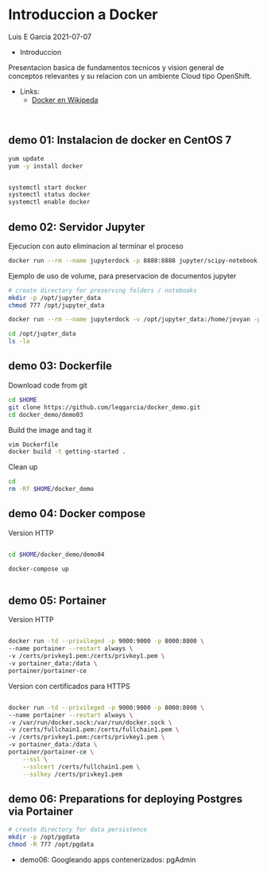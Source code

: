 # Introduccion a Docker 

Luis E Garcia
2021-07-07




- Introduccion

Presentacion basica de fundamentos tecnicos y vision general de conceptos relevantes y su relacion con un ambiente Cloud tipo OpenShift.

- Links: 
    - [Docker en Wikipeda](https://en.wikipedia.org/wiki/Docker_(software) )

</br>

## demo 01: Instalacion de docker en CentOS 7

```bash
yum update
yum -y install docker


systemctl start docker
systemctl status docker
systemctl enable docker
```




## demo 02: Servidor Jupyter

Ejecucion con auto eliminacion al terminar el proceso

```bash
docker run --rm --name jupyterdock -p 8888:8888 jupyter/scipy-notebook

```
Ejemplo de uso de volume, para preservacion de documentos jupyter 

```bash
# create directory for preserving folders / notebooks
mkdir -p /opt/jupyter_data
chmod 777 /opt/jupyter_data

docker run --rm --name jupyterdock -v /opt/jupyter_data:/home/jovyan -p 8888:8888 jupyter/scipy-notebook

```


```bash
cd /opt/jupter_data
ls -la
```


## demo 03: Dockerfile 

Download code from git
```bash
cd $HOME
git clone https://github.com/leqgarcia/docker_demo.git
cd docker_demo/demo03
```

Build the image and tag it
```bash
vim Dockerfile
docker build -t getting-started .
```

Clean up
```bash
cd
rm -Rf $HOME/docker_demo
```



## demo 04: Docker compose
Version HTTP
```bash

cd $HOME/docker_demo/demo04

docker-compose up



```




## demo 05: Portainer
Version HTTP
```bash

docker run -td --privileged -p 9000:9000 -p 8000:8000 \
--name portainer --restart always \
-v /certs/privkey1.pem:/certs/privkey1.pem \
-v portainer_data:/data \
portainer/portainer-ce 

```

Version con certificados para HTTPS
```bash

docker run -td --privileged -p 9000:9000 -p 8000:8000 \
--name portainer --restart always \
-v /var/run/docker.sock:/var/run/docker.sock \
-v /certs/fullchain1.pem:/certs/fullchain1.pem \
-v /certs/privkey1.pem:/certs/privkey1.pem \
-v portainer_data:/data \
portainer/portainer-ce \
    --ssl \
    --sslcert /certs/fullchain1.pem \
    --sslkey /certs/privkey1.pem

```




## demo 06: Preparations for deploying Postgres via Portainer
```bash
# create directory for data persistence
mkdir -p /opt/pgdata       
chmod -R 777 /opt/pgdata

```

- demo06: Googleando apps contenerizados: pgAdmin






